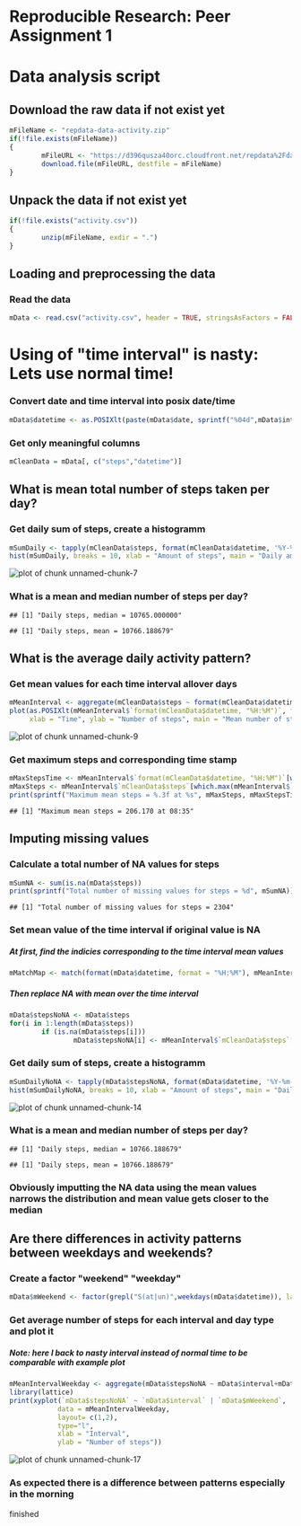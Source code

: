 
# Reproducible Research: Peer Assignment 1 
# Data analysis script

## Download the raw data if not exist yet

```r
mFileName <- "repdata-data-activity.zip"
if(!file.exists(mFileName))
{
        mFileURL <- "https://d396qusza40orc.cloudfront.net/repdata%2Fdata%2Factivity.zip"
        download.file(mFileURL, destfile = mFileName)
}
```
## Unpack the data if not exist yet

```r
if(!file.exists("activity.csv"))
{
        unzip(mFileName, exdir = ".")
}
```
## Loading and preprocessing the data
### Read the data

```r
mData <- read.csv("activity.csv", header = TRUE, stringsAsFactors = FALSE)
```
# Using of "time interval" is nasty: Lets use normal time!
### Convert date and time interval into posix date/time

```r
mData$datetime <- as.POSIXlt(paste(mData$date, sprintf("%04d",mData$interval)), format="%Y-%m-%d %H%M")
```
### Get only meaningful columns

```r
mCleanData = mData[, c("steps","datetime")]
```
## What is mean total number of steps taken per day?
### Get daily sum of steps, create a histogramm

```r
mSumDaily <- tapply(mCleanData$steps, format(mCleanData$datetime, '%Y-%m-%d'), sum)
hist(mSumDaily, breaks = 10, xlab = "Amount of steps", main = "Daily amount of steps", col = "green")
```

![plot of chunk unnamed-chunk-7](figure/unnamed-chunk-7-1.png)
### What is a mean and median number of steps per day?

```
## [1] "Daily steps, median = 10765.000000"
```

```
## [1] "Daily steps, mean = 10766.188679"
```
## What is the average daily activity pattern?
### Get mean values for each time interval allover days

```r
mMeanInterval <- aggregate(mCleanData$steps ~ format(mCleanData$datetime, '%H:%M'), FUN = mean, na.rm = TRUE)
plot(as.POSIXlt(mMeanInterval$`format(mCleanData$datetime, "%H:%M")`, format = "%H:%M"), mMeanInterval$`mCleanData$steps`,
     xlab = "Time", ylab = "Number of steps", main = "Mean number of steps", type = "l")
```

![plot of chunk unnamed-chunk-9](figure/unnamed-chunk-9-1.png)
### Get maximum steps and corresponding time stamp

```r
mMaxStepsTime <- mMeanInterval$`format(mCleanData$datetime, "%H:%M")`[which.max(mMeanInterval$`mCleanData$steps`)]
mMaxSteps <- mMeanInterval$`mCleanData$steps`[which.max(mMeanInterval$`mCleanData$steps`)]
print(sprintf("Maximum mean steps = %.3f at %s", mMaxSteps, mMaxStepsTime))
```

```
## [1] "Maximum mean steps = 206.170 at 08:35"
```
## Imputing missing values
### Calculate a total number of NA values for steps

```r
mSumNA <- sum(is.na(mData$steps))
print(sprintf("Total number of missing values for steps = %d", mSumNA))
```

```
## [1] "Total number of missing values for steps = 2304"
```
### Set mean value of the time interval if original value is NA
##### At first, find the indicies corresponding to the time interval mean values

```r
mMatchMap <- match(format(mData$datetime, format = "%H:%M"), mMeanInterval$`format(mCleanData$datetime, "%H:%M")`)
```
##### Then replace NA with mean over the time interval

```r
mData$stepsNoNA <- mData$steps
for(i in 1:length(mData$steps))
        if (is.na(mData$steps[i]))
                mData$stepsNoNA[i] <- mMeanInterval$`mCleanData$steps`[mMatchMap[i]]
```

### Get daily sum of steps, create a histogramm

```r
mSumDailyNoNA <- tapply(mData$stepsNoNA, format(mData$datetime, '%Y-%m-%d'), sum)
hist(mSumDailyNoNA, breaks = 10, xlab = "Amount of steps", main = "Daily amount of steps", col = "green")
```

![plot of chunk unnamed-chunk-14](figure/unnamed-chunk-14-1.png)
### What is a mean and median number of steps per day?

```
## [1] "Daily steps, median = 10766.188679"
```

```
## [1] "Daily steps, mean = 10766.188679"
```
### Obviously imputting the NA data using the mean values narrows the distribution and mean value gets closer to the median

## Are there differences in activity patterns between weekdays and weekends?
### Create a factor "weekend" "weekday"

```r
mData$mWeekend <- factor(grepl("S(at|un)",weekdays(mData$datetime)), labels = c("weekday", "weekend"))
```
### Get average number of steps for each interval and day type and plot it
##### Note: here I back to nasty interval instead of normal time to be comparable with example plot

```r
mMeanIntervalWeekday <- aggregate(mData$stepsNoNA ~ mData$interval+mData$mWeekend, FUN = mean)
library(lattice)
print(xyplot(`mData$stepsNoNA` ~ `mData$interval` | `mData$mWeekend`,
            data = mMeanIntervalWeekday,
            layout= c(1,2),
            type="l",
            xlab = "Interval",
            ylab = "Number of steps"))
```

![plot of chunk unnamed-chunk-17](figure/unnamed-chunk-17-1.png)
### As expected there is a difference between patterns especially in the morning
finished
